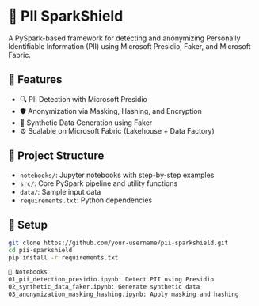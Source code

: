 # 🔐 PII SparkShield

A PySpark-based framework for detecting and anonymizing Personally Identifiable Information (PII) using Microsoft Presidio, Faker, and Microsoft Fabric.

## 🚀 Features

- 🔍 PII Detection with Microsoft Presidio
- 🛡️ Anonymization via Masking, Hashing, and Encryption
- 🧪 Synthetic Data Generation using Faker
- ⚙️ Scalable on Microsoft Fabric (Lakehouse + Data Factory)

## 📁 Project Structure

- `notebooks/`: Jupyter notebooks with step-by-step examples
- `src/`: Core PySpark pipeline and utility functions
- `data/`: Sample input data
- `requirements.txt`: Python dependencies

## 🧰 Setup

```bash
git clone https://github.com/your-username/pii-sparkshield.git
cd pii-sparkshield
pip install -r requirements.txt

📓 Notebooks
01_pii_detection_presidio.ipynb: Detect PII using Presidio
02_synthetic_data_faker.ipynb: Generate synthetic data
03_anonymization_masking_hashing.ipynb: Apply masking and hashing

